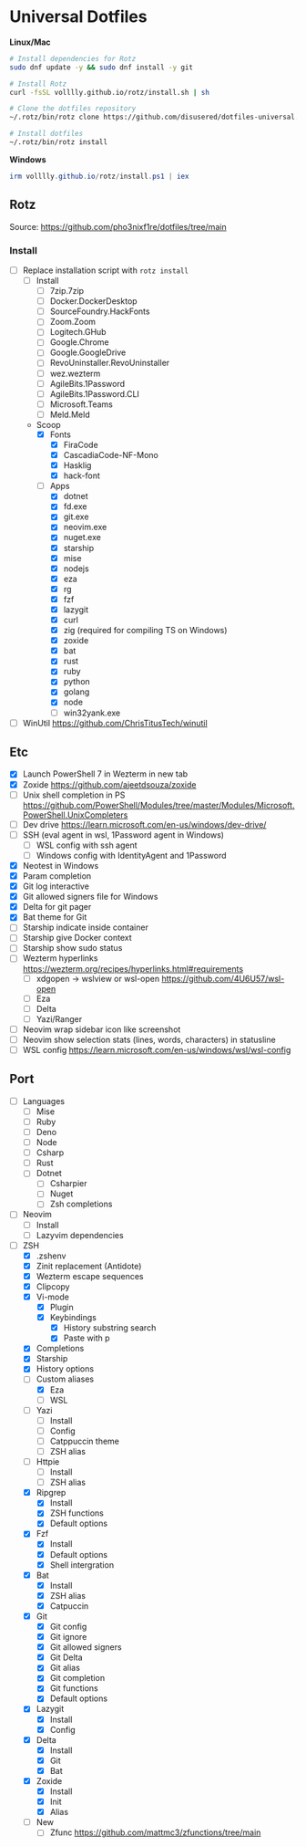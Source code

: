 # Universal Dotfiles

**Linux/Mac**

```sh
# Install dependencies for Rotz
sudo dnf update -y && sudo dnf install -y git

# Install Rotz
curl -fsSL volllly.github.io/rotz/install.sh | sh

# Clone the dotfiles repository
~/.rotz/bin/rotz clone https://github.com/disusered/dotfiles-universal.git

# Install dotfiles
~/.rotz/bin/rotz install
```

**Windows**

```powershell
irm volllly.github.io/rotz/install.ps1 | iex
```

## Rotz

Source: <https://github.com/pho3nixf1re/dotfiles/tree/main>

### Install

- [ ] Replace installation script with `rotz install`
  - [ ] Install
    - [ ] 7zip.7zip
    - [ ] Docker.DockerDesktop
    - [ ] SourceFoundry.HackFonts
    - [ ] Zoom.Zoom
    - [ ] Logitech.GHub
    - [ ] Google.Chrome
    - [ ] Google.GoogleDrive
    - [ ] RevoUninstaller.RevoUninstaller
    - [ ] wez.wezterm
    - [ ] AgileBits.1Password
    - [ ] AgileBits.1Password.CLI
    - [ ] Microsoft.Teams
    - [ ] Meld.Meld
  - Scoop
    - [x] Fonts
      - [x] FiraCode
      - [x] CascadiaCode-NF-Mono
      - [x] Hasklig
      - [x] hack-font
    - [ ] Apps
      - [x] dotnet
      - [x] fd.exe
      - [x] git.exe
      - [x] neovim.exe
      - [x] nuget.exe
      - [x] starship
      - [x] mise
      - [x] nodejs
      - [x] eza
      - [x] rg
      - [x] fzf
      - [x] lazygit
      - [x] curl
      - [x] zig (required for compiling TS on Windows)
      - [x] zoxide
      - [x] bat
      - [x] rust
      - [x] ruby
      - [x] python
      - [x] golang
      - [x] node
      - [ ] win32yank.exe
- [ ] WinUtil <https://github.com/ChrisTitusTech/winutil>

## Etc

- [x] Launch PowerShell 7 in Wezterm in new tab
- [x] Zoxide <https://github.com/ajeetdsouza/zoxide>
- [ ] Unix shell completion in PS <https://github.com/PowerShell/Modules/tree/master/Modules/Microsoft.PowerShell.UnixCompleters>
- [ ] Dev drive <https://learn.microsoft.com/en-us/windows/dev-drive/>
- [ ] SSH (eval agent in wsl, 1Password agent in Windows)
  - [ ] WSL config with ssh agent
  - [ ] Windows config with IdentityAgent and 1Password
- [x] Neotest in Windows
- [x] Param completion
- [x] Git log interactive
- [x] Git allowed signers file for Windows
- [x] Delta for git pager
- [x] Bat theme for Git
- [ ] Starship indicate inside container
- [ ] Starship give Docker context
- [ ] Starship show sudo status
- [ ] Wezterm hyperlinks <https://wezterm.org/recipes/hyperlinks.html#requirements>
  - [ ] xdgopen -> wslview or wsl-open <https://github.com/4U6U57/wsl-open>
  - [ ] Eza
  - [ ] Delta
  - [ ] Yazi/Ranger
- [ ] Neovim wrap sidebar icon like screenshot
- [ ] Neovim show selection stats (lines, words, characters) in statusline
- [ ] WSL config <https://learn.microsoft.com/en-us/windows/wsl/wsl-config>

## Port

- [ ] Languages
  - [ ] Mise
  - [ ] Ruby
  - [ ] Deno
  - [ ] Node
  - [ ] Csharp
  - [ ] Rust
  - [ ] Dotnet
    - [ ] Csharpier
    - [ ] Nuget
    - [ ] Zsh completions
- [ ] Neovim
  - [ ] Install
  - [ ] Lazyvim dependencies
- [ ] ZSH
  - [x] .zshenv
  - [x] Zinit replacement (Antidote)
  - [x] Wezterm escape sequences
  - [x] Clipcopy
  - [x] Vi-mode
    - [x] Plugin
    - [x] Keybindings
      - [x] History substring search
      - [x] Paste with p
  - [x] Completions
  - [x] Starship
  - [x] History options
  - [ ] Custom aliases
    - [x] Eza
    - [ ] WSL
  - [ ] Yazi
    - [ ] Install
    - [ ] Config
    - [ ] Catppuccin theme
    - [ ] ZSH alias
  - [ ] Httpie
    - [ ] Install
    - [ ] ZSH alias
  - [x] Ripgrep
    - [x] Install
    - [x] ZSH functions
    - [x] Default options
  - [x] Fzf
    - [x] Install
    - [x] Default options
    - [x] Shell intergration
  - [x] Bat
    - [x] Install
    - [x] ZSH alias
    - [x] Catpuccin
  - [x] Git
    - [x] Git config
    - [x] Git ignore
    - [x] Git allowed signers
    - [x] Git Delta
    - [x] Git alias
    - [x] Git completion
    - [x] Git functions
    - [x] Default options
  - [x] Lazygit
    - [x] Install
    - [x] Config
  - [x] Delta
    - [x] Install
    - [x] Git
    - [x] Bat
  - [x] Zoxide
    - [x] Install
    - [x] Init
    - [x] Alias
  - [ ] New
    - [ ] Zfunc <https://github.com/mattmc3/zfunctions/tree/main>
